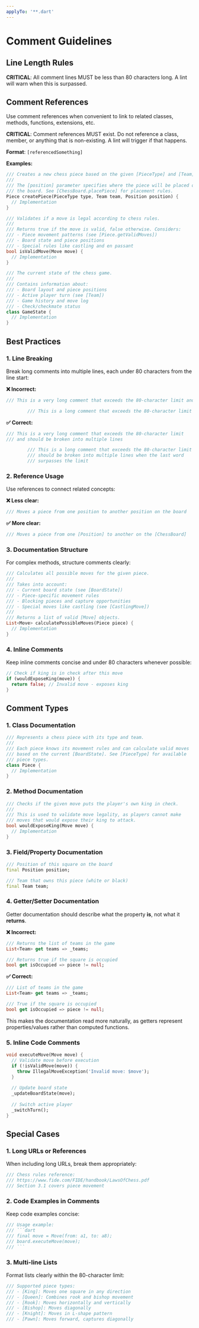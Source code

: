```yaml
---
applyTo: '**.dart'
---
```


# Comment Guidelines

## Line Length Rules

**CRITICAL**: All comment lines MUST be less than 80 characters long. A lint will warn when this is surpassed.

## Comment References

Use comment references when convenient to link to related classes, methods, functions, extensions, etc.

**CRITICAL**: Comment references MUST exist. Do not reference a class, member, or anything that is non-existing. A lint will trigger if that happens.

**Format**: `[referencedSomething]`

**Examples:**
```dart
/// Creates a new chess piece based on the given [PieceType] and [Team].
/// 
/// The [position] parameter specifies where the piece will be placed on
/// the board. See [ChessBoard.placePiece] for placement rules.
Piece createPiece(PieceType type, Team team, Position position) {
  // Implementation
}

/// Validates if a move is legal according to chess rules.
/// 
/// Returns true if the move is valid, false otherwise. Considers:
/// - Piece movement patterns (see [Piece.getValidMoves])
/// - Board state and piece positions
/// - Special rules like castling and en passant
bool isValidMove(Move move) {
  // Implementation
}

/// The current state of the chess game.
/// 
/// Contains information about:
/// - Board layout and piece positions
/// - Active player turn (see [Team])
/// - Game history and move log
/// - Check/checkmate status
class GameState {
  // Implementation
}
```

## Best Practices

### 1. **Line Breaking**
Break long comments into multiple lines, each under 80 characters from the line start:

**❌ Incorrect:**
```dart
/// This is a very long comment that exceeds the 80-character limit and should be broken into multiple lines
```

```dart
        /// This is a long comment that exceeds the 80-character limit and should be broken into multiple lines
```

**✅ Correct:**
```dart
/// This is a very long comment that exceeds the 80-character limit
/// and should be broken into multiple lines
```

```dart
        /// This is a long comment that exceeds the 80-character limit and
        /// should be broken into multiple lines when the last word
        /// surpasses the limit
```

### 2. **Reference Usage**
Use references to connect related concepts:

**❌ Less clear:**
```dart
/// Moves a piece from one position to another position on the board
```

**✅ More clear:**
```dart
/// Moves a piece from one [Position] to another on the [ChessBoard]
```

### 3. **Documentation Structure**
For complex methods, structure comments clearly:

```dart
/// Calculates all possible moves for the given piece.
/// 
/// Takes into account:
/// - Current board state (see [BoardState])
/// - Piece-specific movement rules
/// - Blocking pieces and capture opportunities
/// - Special moves like castling (see [CastlingMove])
/// 
/// Returns a list of valid [Move] objects.
List<Move> calculatePossibleMoves(Piece piece) {
  // Implementation
}
```

### 4. **Inline Comments**
Keep inline comments concise and under 80 characters whenever possible:

```dart
// Check if king is in check after this move
if (wouldExposeKing(move)) {
  return false; // Invalid move - exposes king
}
```

## Comment Types

### 1. **Class Documentation**
```dart
/// Represents a chess piece with its type and team.
///
/// Each piece knows its movement rules and can calculate valid moves
/// based on the current [BoardState]. See [PieceType] for available
/// piece types.
class Piece {
  // Implementation
}
```

### 2. **Method Documentation**
```dart
/// Checks if the given move puts the player's own king in check.
/// 
/// This is used to validate move legality, as players cannot make
/// moves that would expose their king to attack.
bool wouldExposeKing(Move move) {
  // Implementation
}
```

### 3. **Field/Property Documentation**
```dart
/// Position of this square on the board
final Position position;

/// Team that owns this piece (white or black)
final Team team;
```

### 4. **Getter/Setter Documentation**

Getter documentation should describe what the property **is**, not what it **returns**.

**❌ Incorrect:**
```dart
/// Returns the list of teams in the game
List<Team> get teams => _teams;

/// Returns true if the square is occupied
bool get isOccupied => piece != null;
```

**✅ Correct:**
```dart
/// List of teams in the game
List<Team> get teams => _teams;

/// True if the square is occupied
bool get isOccupied => piece != null;
```

This makes the documentation read more naturally, as getters represent properties/values rather than computed functions.

### 5. **Inline Code Comments**
```dart
void executeMove(Move move) {
  // Validate move before execution
  if (!isValidMove(move)) {
    throw IllegalMoveException('Invalid move: $move');
  }
  
  // Update board state
  _updateBoardState(move);
  
  // Switch active player
  _switchTurn();
}
```

## Special Cases

### 1. **Long URLs or References**
When including long URLs, break them appropriately:

```dart
/// Chess rules reference:
/// https://www.fide.com/FIDE/handbook/LawsOfChess.pdf
/// Section 3.1 covers piece movement
```

### 2. **Code Examples in Comments**
Keep code examples concise:

```dart
/// Usage example:
/// ```dart
/// final move = Move(from: a1, to: a8);
/// board.executeMove(move);
/// ```
```

### 3. **Multi-line Lists**
Format lists clearly within the 80-character limit:

```dart
/// Supported piece types:
/// - [King]: Moves one square in any direction
/// - [Queen]: Combines rook and bishop movement
/// - [Rook]: Moves horizontally and vertically
/// - [Bishop]: Moves diagonally
/// - [Knight]: Moves in L-shape pattern
/// - [Pawn]: Moves forward, captures diagonally
```
